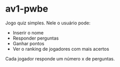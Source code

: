 # av1-pwbe

Jogo quiz simples. Nele o usuário pode:

- Inserir o nome
- Responder perguntas
- Ganhar pontos
- Ver o ranking de jogadores com mais acertos

Cada jogador responde um número x de perguntas.
